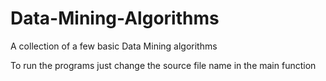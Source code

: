 # Data-Mining-Algorithms
A collection of a few basic Data Mining algorithms

To run the programs just change the source file name in the main function
